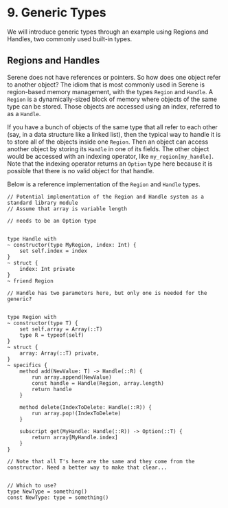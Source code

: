 # 9. Generic Types
We will introduce generic types through an example using Regions and Handles, two commonly used built-in types.

## Regions and Handles

Serene does not have references or pointers. So how does one object refer to another object? The idiom that is most commonly used in Serene is region-based memory management, with the types `Region` and `Handle`. A `Region` is a dynamically-sized block of memory where objects of the same type can be stored. Those objects are accessed using an index, referred to as a `Handle`.

If you have a bunch of objects of the same type that all refer to each other (say, in a data structure like a linked list), then the typical way to handle it is to store all of the objects inside one `Region`.  Then an object can access another object by storing its `Handle` in one of its fields. The other object would be accessed with an indexing operator, like `my_region[my_handle]`. Note that the indexing operator returns an `Option` type here because it is possible that there is no valid object for that handle.

Below is a reference implementation of the `Region` and `Handle` types.

```serene
// Potential implementation of the Region and Handle system as a standard library module
// Assume that array is variable length

// needs to be an Option type


type Handle with
~ constructor(type MyRegion, index: Int) {
    set self.index = index
}
~ struct {
    index: Int private
}
~ friend Region

// Handle has two parameters here, but only one is needed for the generic?


type Region with
~ constructor(type T) {
    set self.array = Array(::T)
    type R = typeof(self)
}
~ struct {
    array: Array(::T) private,
}
~ specifics {
    method add(NewValue: T) -> Handle(::R) {
        run array.append(NewValue)
        const handle = Handle(Region, array.length)
        return handle
    }

    method delete(IndexToDelete: Handle(::R)) {
        run array.pop!(IndexToDelete)
    }

    subscript get(MyHandle: Handle(::R)) -> Option(::T) {
        return array[MyHandle.index]
    }
}

// Note that all T's here are the same and they come from the constructor. Need a better way to make that clear...


// Which to use?
type NewType = something()
const NewType: type = something()
```

